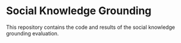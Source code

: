 # Social Knowledge Grounding
This repository contains the code and results of the social knowledge grounding evaluation.
